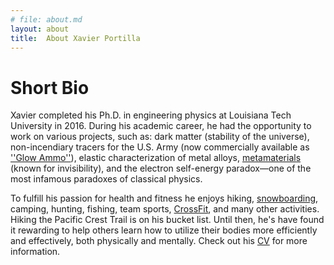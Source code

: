 ```yaml
---
# file: about.md
layout: about
title:  About Xavier Portilla
---
```


# Short Bio
Xavier completed his Ph.D. in engineering physics at Louisiana Tech University in 2016. During his academic career, he had the opportunity to work on various projects, such as: dark matter (stability of the universe), non-incendiary tracers for the U.S. Army (now commercially available as [''Glow Ammo''](https://www.midwayusa.com/product/1012723615?pid=182087)), elastic characterization of metal alloys, [metamaterials](https://www.youtube.com/watch?v=jseHPnqXlPY) (known for invisibility), and the electron self-energy paradox—one of the most infamous paradoxes of classical physics.

To fulfill his passion for health and fitness he enjoys hiking, [snowboarding](https://www.youtube.com/watch?v=lPu8xoFLQLw&feature=youtu.be), camping, hunting, fishing, team sports, [CrossFit](https://vimeo.com/102664855), and many other activities. Hiking the Pacific Crest Trail is on his bucket list. Until then, he's have found it rewarding to help others learn how to utilize their bodies more efficiently and effectively, both physically and mentally. Check out his [CV](/resume/)  for more information.
